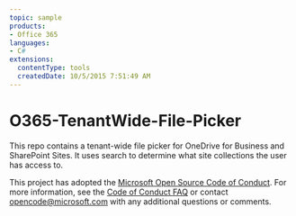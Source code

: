 ```yaml
---
topic: sample
products:
- Office 365
languages:
- C#
extensions:
  contentType: tools
  createdDate: 10/5/2015 7:51:49 AM
---
```

# O365-TenantWide-File-Picker
This repo contains a tenant-wide file picker for OneDrive for Business and SharePoint Sites. It uses search to determine what site collections the user has access to.


This project has adopted the [Microsoft Open Source Code of Conduct](https://opensource.microsoft.com/codeofconduct/). For more information, see the [Code of Conduct FAQ](https://opensource.microsoft.com/codeofconduct/faq/) or contact [opencode@microsoft.com](mailto:opencode@microsoft.com) with any additional questions or comments.
